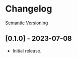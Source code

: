 # Changelog

[Semantic Versioning](https://semver.org/)

## [0.1.0] - 2023-07-08

- Initial release.
